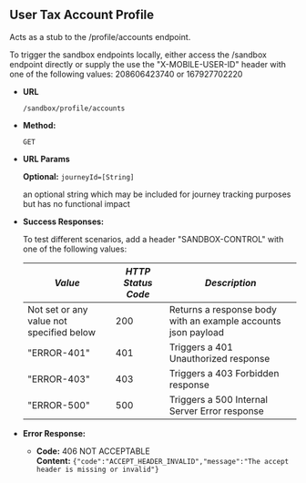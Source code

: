 User Tax Account Profile
----
  Acts as a stub to the /profile/accounts endpoint.
  
  To trigger the sandbox endpoints locally, either access the /sandbox endpoint directly or supply the use the 
  "X-MOBILE-USER-ID" header with one of the following values: 208606423740 or 167927702220
  
* **URL**

  `/sandbox/profile/accounts`

* **Method:**

  `GET`

*  **URL Params**

   **Optional:**
   `journeyId=[String]`

    an optional string which may be included for journey tracking purposes but has no functional impact


* **Success Responses:**

  To test different scenarios, add a header "SANDBOX-CONTROL" with one of the following values:
  
  | *Value* | *HTTP Status Code* | *Description* 
  |---------|--------------------|---------------|
  | Not set or any value not specified below | 200 | Returns a response body with an example accounts json payload |
  | "ERROR-401" | 401 | Triggers a 401 Unauthorized response |
  | "ERROR-403" | 403 | Triggers a 403 Forbidden response |
  | "ERROR-500" | 500 | Triggers a 500 Internal Server Error response |


* **Error Response:**

  * **Code:** 406 NOT ACCEPTABLE <br />
    **Content:** `{"code":"ACCEPT_HEADER_INVALID","message":"The accept header is missing or invalid"}`
